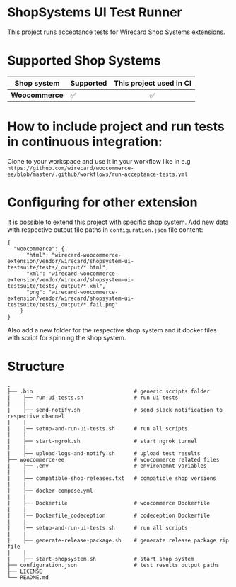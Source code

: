 # **ShopSystems UI Test Runner**

This project runs acceptance tests for Wirecard Shop Systems extensions. 

Supported Shop Systems
========

|  Shop system | Supported | This project used in CI |   
|---|---|:---:|  
| **Woocommerce** | &#9989; | &#9989; |


How to include project and run tests in continuous integration:
========
Clone to your workspace and use it in your workflow like in e.g
`https://github.com/wirecard/woocommerce-ee/blob/master/.github/workflows/run-acceptance-tests.yml` 


Configuring for other extension
=====
It is possible to extend this project with specific shop system. Add new data with respective output file paths in
`configuration.json` file content:
`````
{
  "woocommerce": {
      "html": "wirecard-woocommerce-extension/vendor/wirecard/shopsystem-ui-testsuite/tests/_output/*.html",
      "xml": "wirecard-woocommerce-extension/vendor/wirecard/shopsystem-ui-testsuite/tests/_output/*.xml",
      "png": "wirecard-woocommerce-extension/vendor/wirecard/shopsystem-ui-testsuite/tests/_output/*.fail.png"
    }
}
`````

Also add a new folder for the respective shop system and it docker files with script for spinning the shop system.


Structure
=====


    .
    ├── .bin                                # generic scripts folder
    |    ├── run-ui-tests.sh                # run ui tests
    |    | 
    |    ├── send-notify.sh                 # send slack notification to respective channel 
    |    |
    |    |── setup-and-run-ui-tests.sh      # run all scripts
    |    |           
    |    ├── start-ngrok.sh                 # start ngrok tunnel  
    |    |  
    |    ├── upload-logs-and-notify.sh      # upload test results  
    ├── woocommerce-ee                      # woocommerce related files
    |    ├── .env                           # environemnt variables
    |    | 
    |    ├── compatible-shop-releases.txt   # compatible shop versions
    |    | 
    |    ├── docker-compose.yml       
    |    |
    |    ├── Dockerfile                     # woocommerce Dockerfile
    |    |
    |    |── Dockerfile_codeception         # codeception Dockerfile
    |    |
    |    |── setup-and-run-ui-tests.sh      # run all scripts
    |    |           
    |    ├── generate-release-package.sh    # generate release package zip file 
    |    |  
    |    ├── start-shopsystem.sh            # start shop system  
    ├── configuration.json                  # test results output paths
    ├── LICENSE
    └── README.md
